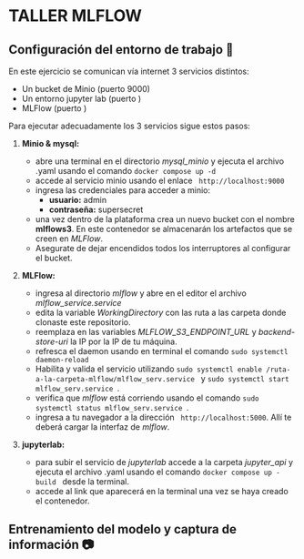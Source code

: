 # TALLER MLFLOW #

## Configuración del entorno de trabajo :wrench: ##

En este ejercicio se comunican vía internet 3 servicios distintos:
- Un bucket de Minio (puerto 9000)
- Un entorno jupyter lab (puerto )
- MLFlow (puerto )

Para ejecutar adecuadamente los 3 servicios sigue estos pasos:
1. **Minio & mysql:**
   - abre una terminal en el directorio *mysql_minio* y ejecuta el archivo .yaml usando el comando ```docker compose up -d ```
   - accede al servicio minio usando el enlace ``` http://localhost:9000```
   - ingresa las credenciales para acceder a minio:
     - **usuario:** admin
     - **contraseña:** supersecret
   - una vez dentro de la plataforma crea un nuevo bucket con el nombre **mlflows3**. En este contenedor se almacenarán los artefactos que se creen en *MLFlow*.
   - Asegurate de dejar encendidos todos los interruptores al configurar el bucket.

2. **MLFlow:**
   - ingresa al directorio *mlflow* y abre en el editor el archivo *mlflow_service.service*
   - edita la variable *WorkingDirectory* con las ruta a las carpeta donde clonaste este repositorio.
   - reemplaza en las variables *MLFLOW_S3_ENDPOINT_URL* y *backend-store-uri* la IP por la IP de tu máquina.
   - refresca el daemon usando en terminal el comando ``` sudo systemctl daemon-reload ```
   - Habilita y valida el servicio utilizando ```sudo systemctl enable /ruta-a-la-carpeta-mlflow/mlflow_serv.service ``` y ```sudo systemctl start mlflow_serv.service ```.
   - verifica que *mlflow* está corriendo usando el comando ```sudo systemctl status mlflow_serv.service ```.
   - ingresa a tu navegador a la dirección ``` http://localhost:5000```. Allí te deberá cargar la interfaz de *mlflow*.

3. **jupyterlab:**
   -  para subir el servicio de *jupyterlab* accede a la carpeta *jupyter_api* y ejecuta el archivo .yaml usando el comando ```docker compose up -build ``` desde la terminal.
   - accede al link que aparecerá en la terminal una vez se haya creado el contenedor.

## Entrenamiento del modelo y captura de información 	:camera: ##

